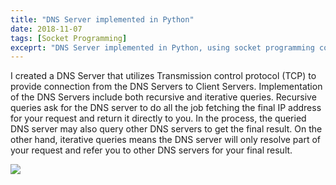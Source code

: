 ```yaml
---
title: "DNS Server implemented in Python"
date: 2018-11-07
tags: [Socket Programming]
exceprt: "DNS Server implemented in Python, using socket programming concepts."
---
```


I created a DNS Server that utilizes Transmission control protocol (TCP) to provide connection from the DNS Servers to Client Servers. Implementation of the DNS Servers include
both recursive and iterative queries. Recursive queries ask for the DNS server to do all the job fetching the final IP address for your request and return it directly to you.
In the process, the queried DNS server may also query other DNS servers to get the final result. On the other hand, iterative queries means the DNS server will only resolve part of your request and refer you to other DNS servers for your final result.


<img src="{{site.baseurl}}\images\DNS_Server\Model.png">